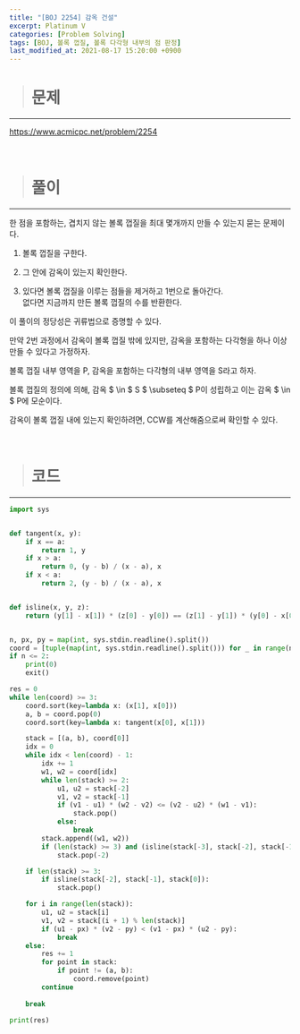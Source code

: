 ```yaml
---
title: "[BOJ 2254] 감옥 건설"
excerpt: Platinum V
categories: [Problem Solving]
tags: [BOJ, 볼록 껍질, 볼록 다각형 내부의 점 판정]
last_modified_at: 2021-08-17 15:20:00 +0900
---
```


> # 문제
---

[<u>https://www.acmicpc.net/problem/2254</u>](https://www.acmicpc.net/problem/2254)

<br>

> # 풀이
---

한 점을 포함하는, 겹치지 않는 볼록 껍질을 최대 몇개까지 만들 수 있는지 묻는 문제이다.

1. 볼록 껍질을 구한다.

2. 그 안에 감옥이 있는지 확인한다.

3. 있다면 볼록 껍질을 이루는 점들을 제거하고 1번으로 돌아간다.  
   없다면 지금까지 만든 볼록 껍질의 수를 반환한다.

이 풀이의 정당성은 귀류법으로 증명할 수 있다.

만약 2번 과정에서 감옥이 볼록 껍질 밖에 있지만, 감옥을 포함하는 다각형을 하나 이상 만들 수 있다고 가정하자.

볼록 껍질 내부 영역을 P, 감옥을 포함하는 다각형의 내부 영역을 S라고 하자.

볼록 껍질의 정의에 의해, 감옥 $ \in $ S $ \subseteq $ P이 성립하고 이는 감옥 $ \in $ P에 모순이다.

감옥이 볼록 껍질 내에 있는지 확인하려면, CCW를 계산해줌으로써 확인할 수 있다.

<br>

> # 코드
---

```python
import sys


def tangent(x, y):
    if x == a:
        return 1, y
    if x > a:
        return 0, (y - b) / (x - a), x
    if x < a:
        return 2, (y - b) / (x - a), x


def isline(x, y, z):
    return (y[1] - x[1]) * (z[0] - y[0]) == (z[1] - y[1]) * (y[0] - x[0])


n, px, py = map(int, sys.stdin.readline().split())
coord = [tuple(map(int, sys.stdin.readline().split())) for _ in range(n)]
if n <= 2:
    print(0)
    exit()

res = 0
while len(coord) >= 3:
    coord.sort(key=lambda x: (x[1], x[0]))
    a, b = coord.pop(0)
    coord.sort(key=lambda x: tangent(x[0], x[1]))

    stack = [(a, b), coord[0]]
    idx = 0
    while idx < len(coord) - 1:
        idx += 1
        w1, w2 = coord[idx]
        while len(stack) >= 2:
            u1, u2 = stack[-2]
            v1, v2 = stack[-1]
            if (v1 - u1) * (w2 - v2) <= (v2 - u2) * (w1 - v1):
                stack.pop()
            else:
                break
        stack.append((w1, w2))
        if (len(stack) >= 3) and (isline(stack[-3], stack[-2], stack[-1])):
            stack.pop(-2)

    if len(stack) >= 3:
        if isline(stack[-2], stack[-1], stack[0]):
            stack.pop()

    for i in range(len(stack)):
        u1, u2 = stack[i]
        v1, v2 = stack[(i + 1) % len(stack)]
        if (u1 - px) * (v2 - py) < (v1 - px) * (u2 - py):
            break
    else:
        res += 1
        for point in stack:
            if point != (a, b):
                coord.remove(point)
        continue
    
    break

print(res)
```